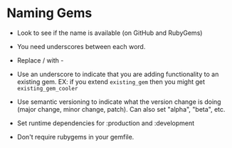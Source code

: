 # Naming Gems 

* Look to see if the name is available (on GitHub and RubyGems)
* You need underscores between each word.
* Replace / with -
* Use an underscore to indicate that you are adding functionality to an existing gem.  EX: if you extend `existing_gem` then you might get `existing_gem_cooler`

* Use semantic versioning to indicate what the version change is doing (major change, minor change, patch). Can also set "alpha", "beta", etc. 

* Set runtime dependencies for :production and :development

* Don't require rubygems in your gemfile. 

